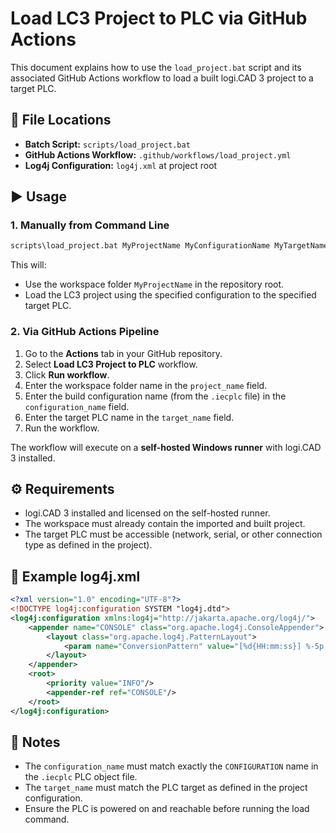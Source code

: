 # Load LC3 Project to PLC via GitHub Actions

This document explains how to use the `load_project.bat` script and its associated GitHub Actions workflow to load a built logi.CAD 3 project to a target PLC.

## 📂 File Locations

- **Batch Script:** `scripts/load_project.bat`
- **GitHub Actions Workflow:** `.github/workflows/load_project.yml`
- **Log4j Configuration:** `log4j.xml` at project root

## ▶️ Usage

### 1. Manually from Command Line

```bat
scripts\load_project.bat MyProjectName MyConfigurationName MyTargetName
```

This will:
- Use the workspace folder `MyProjectName` in the repository root.
- Load the LC3 project using the specified configuration to the specified target PLC.

### 2. Via GitHub Actions Pipeline

1. Go to the **Actions** tab in your GitHub repository.
2. Select **Load LC3 Project to PLC** workflow.
3. Click **Run workflow**.
4. Enter the workspace folder name in the `project_name` field.
5. Enter the build configuration name (from the `.iecplc` file) in the `configuration_name` field.
6. Enter the target PLC name in the `target_name` field.
7. Run the workflow.

The workflow will execute on a **self-hosted Windows runner** with logi.CAD 3 installed.

## ⚙️ Requirements

- logi.CAD 3 installed and licensed on the self-hosted runner.
- The workspace must already contain the imported and built project.
- The target PLC must be accessible (network, serial, or other connection type as defined in the project).

## 📜 Example log4j.xml

```xml
<?xml version="1.0" encoding="UTF-8"?>
<!DOCTYPE log4j:configuration SYSTEM "log4j.dtd">
<log4j:configuration xmlns:log4j="http://jakarta.apache.org/log4j/">
    <appender name="CONSOLE" class="org.apache.log4j.ConsoleAppender">
        <layout class="org.apache.log4j.PatternLayout">
            <param name="ConversionPattern" value="[%d{HH:mm:ss}] %-5p %c - %m%n"/>
        </layout>
    </appender>
    <root>
        <priority value="INFO"/>
        <appender-ref ref="CONSOLE"/>
    </root>
</log4j:configuration>
```

## 📝 Notes

- The `configuration_name` must match exactly the `CONFIGURATION` name in the `.iecplc` PLC object file.
- The `target_name` must match the PLC target as defined in the project configuration.
- Ensure the PLC is powered on and reachable before running the load command.

